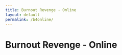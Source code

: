 ```yaml
---
title: Burnout Revenge - Online
layout: default
permalink: /b4online/
---
```


# Burnout Revenge - Online
